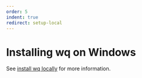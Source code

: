 ```yaml
---
order: 5
indent: true
redirect: setup-local
---
```


Installing wq on Windows
=========================

See [install wq locally][setup-local] for more information.

[setup-local]: https://wq.io/docs/setup-local
